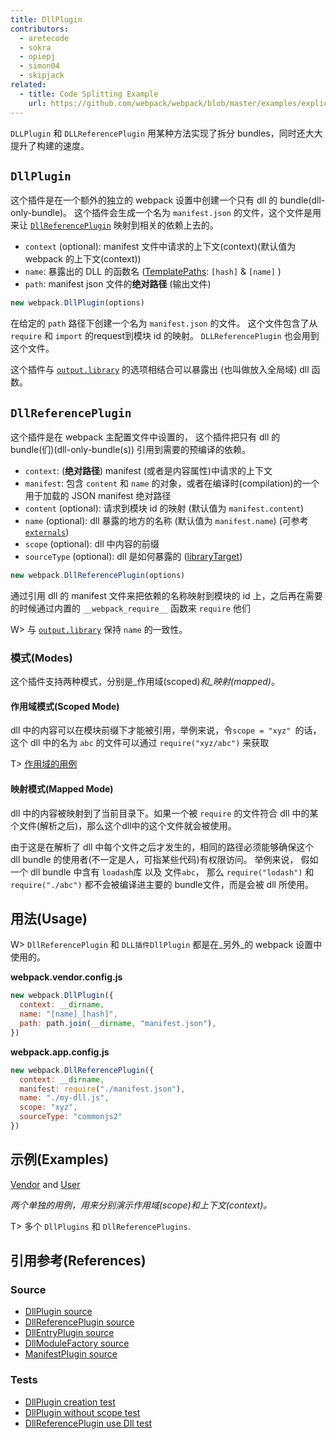 ```yaml
---
title: DllPlugin
contributors:
  - aretecode
  - sokra
  - opiepj
  - simon04
  - skipjack
related:
  - title: Code Splitting Example
    url: https://github.com/webpack/webpack/blob/master/examples/explicit-vendor-chunk/README.md
---
```


`DLLPlugin` 和 `DLLReferencePlugin` 用某种方法实现了拆分 bundles，同时还大大提升了构建的速度。


## `DllPlugin`

这个插件是在一个额外的独立的 webpack 设置中创建一个只有 dll 的 bundle(dll-only-bundle)。 这个插件会生成一个名为 `manifest.json` 的文件，这个文件是用来让 [`DllReferencePlugin`](/plugins/dll-plugin#dllreferenceplugin) 映射到相关的依赖上去的。

* `context` (optional): manifest 文件中请求的上下文(context)(默认值为 webpack 的上下文(context))
* `name`: 暴露出的 DLL 的函数名 ([TemplatePaths](https://github.com/webpack/webpack/blob/master/lib/TemplatedPathPlugin.js): `[hash]` & `[name]` )
* `path`: manifest json 文件的**绝对路径** (输出文件)

```javascript
new webpack.DllPlugin(options)
```

在给定的 `path` 路径下创建一个名为 `manifest.json` 的文件。 这个文件包含了从 `require` 和 `import` 的request到模块 id 的映射。 `DLLReferencePlugin` 也会用到这个文件。

这个插件与 [`output.library`](/configuration/output/#output-library) 的选项相结合可以暴露出 (也叫做放入全局域) dll 函数。


## `DllReferencePlugin`

这个插件是在 webpack 主配置文件中设置的， 这个插件把只有 dll 的 bundle(们)(dll-only-bundle(s)) 引用到需要的预编译的依赖。

* `context`: (**绝对路径**) manifest (或者是内容属性)中请求的上下文
* `manifest`: 包含 `content` 和 `name` 的对象，或者在编译时(compilation)的一个用于加载的 JSON manifest 绝对路径
* `content` (optional): 请求到模块 id 的映射 (默认值为 `manifest.content`)
* `name` (optional): dll 暴露的地方的名称 (默认值为 `manifest.name`) (可参考 [`externals`](/configuration/externals/))
* `scope` (optional): dll 中内容的前缀
* `sourceType` (optional): dll 是如何暴露的 ([libraryTarget](/configuration/output/#output-librarytarget))

```javascript
new webpack.DllReferencePlugin(options)
```

通过引用 dll 的 manifest 文件来把依赖的名称映射到模块的 id 上，之后再在需要的时候通过内置的 `__webpack_require__` 函数来 `require` 他们

W> 与 [`output.library`](/configuration/output/#output-library) 保持 `name` 的一致性。


### 模式(Modes)

这个插件支持两种模式，分别是_作用域(scoped)_和_映射(mapped)_。

#### 作用域模式(Scoped Mode)

dll 中的内容可以在模块前缀下才能被引用，举例来说，令`scope = "xyz" `的话，这个 dll 中的名为 `abc` 的文件可以通过 `require("xyz/abc")` 来获取

T> [作用域的用例](https://github.com/webpack/webpack/tree/master/examples/dll-user)

#### 映射模式(Mapped Mode)

dll 中的内容被映射到了当前目录下。如果一个被 `require` 的文件符合 dll 中的某个文件(解析之后)，那么这个dll中的这个文件就会被使用。

由于这是在解析了 dll 中每个文件之后才发生的，相同的路径必须能够确保这个 dll bundle 的使用者(不一定是人，可指某些代码)有权限访问。 举例来说， 假如一个 dll bundle 中含有 `loadash`库 以及 文件`abc`， 那么 `require("lodash")` 和 `require("./abc")` 都不会被编译进主要的 bundle文件，而是会被 dll 所使用。


## 用法(Usage)

W> `DllReferencePlugin` 和 `DLL插件DllPlugin` 都是在_另外_的 webpack 设置中使用的。

**webpack.vendor.config.js**

```javascript
new webpack.DllPlugin({
  context: __dirname,
  name: "[name]_[hash]",
  path: path.join(__dirname, "manifest.json"),
})
```

**webpack.app.config.js**

```javascript
new webpack.DllReferencePlugin({
  context: __dirname,
  manifest: require("./manifest.json"),
  name: "./my-dll.js",
  scope: "xyz",
  sourceType: "commonjs2"
})
```


## 示例(Examples)

[Vendor](https://github.com/webpack/webpack/tree/master/examples/dll) and [User](https://github.com/webpack/webpack/tree/master/examples/dll-user)

_两个单独的用例，用来分别演示作用域(scope)和上下文(context)。_

T> 多个 `DllPlugins` 和 `DllReferencePlugins`.


## 引用参考(References)

### Source

* [DllPlugin source](https://github.com/webpack/webpack/blob/master/lib/DllPlugin.js)
* [DllReferencePlugin source](https://github.com/webpack/webpack/blob/master/lib/DllReferencePlugin.js)
* [DllEntryPlugin source](https://github.com/webpack/webpack/blob/master/lib/DllEntryPlugin.js)
* [DllModuleFactory source](https://github.com/webpack/webpack/blob/master/lib/DllModuleFactory.js)
* [ManifestPlugin source](https://github.com/webpack/webpack/blob/master/lib/LibManifestPlugin.js)

### Tests

* [DllPlugin creation test](https://github.com/webpack/webpack/blob/master/test/configCases/dll-plugin/0-create-dll/webpack.config.js)
* [DllPlugin without scope test](https://github.com/webpack/webpack/blob/master/test/configCases/dll-plugin/2-use-dll-without-scope/webpack.config.js)
* [DllReferencePlugin use Dll test](https://github.com/webpack/webpack/tree/master/test/configCases/dll-plugin)
